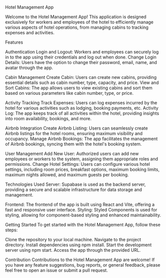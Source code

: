 Hotel Management App

Welcome to the Hotel Management App! This application is designed exclusively for workers and employees of the hotel to efficiently manage various aspects of hotel operations, from managing cabins to tracking expenses and activities.

Features

Authentication
Login and Logout: Workers and employees can securely log in to the app using their credentials and log out when done.
Change Login Details: Users have the option to change their password, email, name, and avatar through the app.

Cabin Management
Create Cabin: Users can create new cabins, providing essential details such as cabin number, type, capacity, and price.
View and Sort Cabins: The app allows users to view existing cabins and sort them based on various parameters like cabin number, type, or price.

Activity Tracking
Track Expenses: Users can log expenses incurred by the hotel for various activities such as lodging, booking payments, etc.
Activity Log: The app keeps track of all activities within the hotel, providing insights into room availability, bookings, and more.

Airbnb Integration
Create Airbnb Listing: Users can seamlessly create Airbnb listings for the hotel rooms, ensuring maximum visibility and occupancy.
Manage Airbnb Bookings: The app facilitates the management of Airbnb bookings, syncing them with the hotel's booking system.

User Management
Add New User: Authorized users can add new employees or workers to the system, assigning them appropriate roles and permissions.
Change Hotel Settings: Users can configure various hotel settings, including room prices, breakfast options, maximum booking limits, maximum nights allowed, and maximum guests per booking.

Technologies Used
Server: Supabase is used as the backend server, providing a secure and scalable infrastructure for data storage and management.

Frontend: The frontend of the app is built using React and Vite, offering a fast and responsive user interface.
Styling: Styled Components is used for styling, allowing for component-based styling and enhanced maintainability.

Getting Started
To get started with the Hotel Management App, follow these steps:

Clone the repository to your local machine.
Navigate to the project directory.
Install dependencies using npm install.
Start the development server using npm start.
Access the app through the provided URL.

Contribution
Contributions to the Hotel Management App are welcome! If you have any feature suggestions, bug reports, or general feedback, please feel free to open an issue or submit a pull request.
